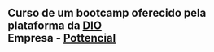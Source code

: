 <h2>Curso de um bootcamp oferecido pela plataforma da <a href="https://www.dio.me/">DIO</a><br>
 Empresa - <a href="https://pottencial.com.br/">Pottencial</a> 
